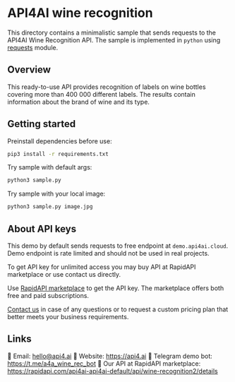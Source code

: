 # API4AI wine recognition

This directory contains a minimalistic sample that sends requests to the API4AI Wine Recognition API.
The sample is implemented in `python` using [requests](https://pypi.org/project/requests/) module.


## Overview

This ready-to-use API provides recognition of labels on wine bottles covering more than 400 000 different labels. The results contain information about the brand of wine and its type.


## Getting started

Preinstall dependencies before use:

```bash
pip3 install -r requirements.txt
```

Try sample with default args:

```bash
python3 sample.py
```

Try sample with your local image:

```bash
python3 sample.py image.jpg
```


## About API keys

This demo by default sends requests to free endpoint at `demo.api4ai.cloud`.
Demo endpoint is rate limited and should not be used in real projects.

To get API key for unlimited access you may buy API at RapidAPI marketplace or
use contact us directly.

Use [RapidAPI marketplace](https://rapidapi.com/api4ai-api4ai-default/api/wine-recognition2/details) to get the API key. The marketplace offers both
free and paid subscriptions.

[Contact us](https://api4.ai/contacts) in case of any questions or to request a custom pricing plan
that better meets your business requirements.


## Links

📩 Email: hello@api4.ai
🔗 Website: https://api4.ai
🤖 Telegram demo bot: https://t.me/a4a_wine_rec_bot
🔵 Our API at RapidAPI marketplace: https://rapidapi.com/api4ai-api4ai-default/api/wine-recognition2/details
